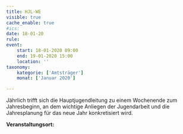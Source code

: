 ```yaml
---
title: HJL-WE
visible: true
cache_enable: true
#ics: 
date: 18-01-20
rule: 
event:
	start: 18-01-2020 09:00
	end: 19-01-2020 15:00
	location: ''
taxonomy:
	kategorie: ['Amtsträger']
	monat: ['Januar 2020']

---
```

Jährlich trifft sich die Hauptjugendleitung zu einem Wochenende zum Jahresbeginn, an dem wichtige Anliegen der Jugendarbeit und die Jahresplanung für das neue Jahr konkretisiert wird.



**Veranstaltungsort:** 

